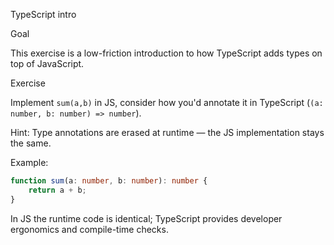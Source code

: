 TypeScript intro

Goal

This exercise is a low-friction introduction to how TypeScript adds types on top of JavaScript.

Exercise

Implement `sum(a,b)` in JS, consider how you'd annotate it in TypeScript (`(a: number, b: number) => number`).

Hint: Type annotations are erased at runtime — the JS implementation stays the same.

Example:

```ts
function sum(a: number, b: number): number {
	return a + b;
}
```

In JS the runtime code is identical; TypeScript provides developer ergonomics and compile-time checks.
